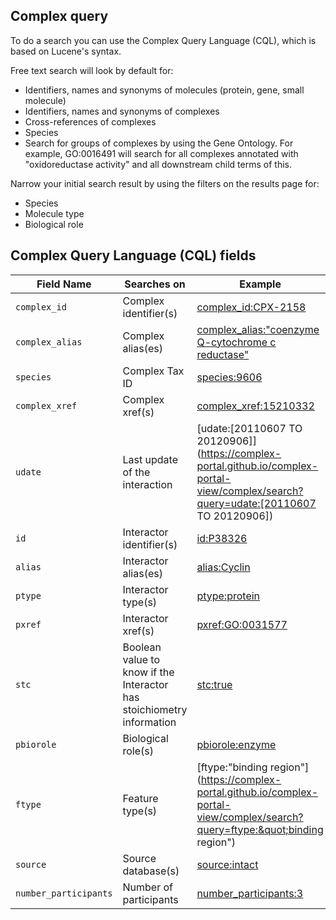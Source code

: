 ## Complex query

To do a search you can use the Complex Query Language (CQL), which is based on Lucene's syntax.

Free text search will look by default for:
- Identifiers, names and synonyms of molecules (protein, gene, small molecule)
- Identifiers, names and synonyms of complexes
- Cross-references of complexes
- Species
- Search for groups of complexes by using the Gene Ontology. For example, GO:0016491 will search for all complexes annotated with "oxidoreductase activity" and all downstream child terms of this.

Narrow your initial search result by using the filters on the results page for:
- Species
- Molecule type
- Biological role

## Complex Query Language (CQL) fields

|Field Name            | Searches on                    | Example  |
|----------------------|--------------------------------|----------|
|`complex_id`          | Complex identifier(s)          |[complex_id:CPX-2158](https://complex-portal.github.io/complex-portal-view/complex/search?query=complex_id:CPX-2158 "Search by complex ac")|
|`complex_alias`       | Complex alias(es)              |[complex_alias:"coenzyme Q-cytochrome c reductase"](https://complex-portal.github.io/complex-portal-view/complex/search?query=complex_alias:&quot;coenzyme+Q-cytochrome+c+reductase&quot;)|
|`species`             | Complex Tax ID                 |[species:9606](https://complex-portal.github.io/complex-portal-view/complex/search?query=species:9606)|
|`complex_xref`        | Complex xref(s)                |[complex_xref:15210332](https://complex-portal.github.io/complex-portal-view/complex/search?query=complex_xref:15210332)|
|`udate`               | Last update of the interaction |[udate:\[20110607 TO 20120906\]](https://complex-portal.github.io/complex-portal-view/complex/search?query=udate:[20110607 TO 20120906])|
|`id`                  | Interactor identifier(s)       |[id:P38326](https://complex-portal.github.io/complex-portal-view/complex/search?query=id:P38326)|
|`alias`               | Interactor alias(es)           |[alias:Cyclin](https://complex-portal.github.io/complex-portal-view/complex/search?query=alias:Cyclin)|
|`ptype`               | Interactor type(s)             |[ptype:protein](https://complex-portal.github.io/complex-portal-view/complex/search?query=ptype:protein)|
|`pxref`               | Interactor xref(s)             |[pxref:GO:0031577](https://complex-portal.github.io/complex-portal-view/complex/search?query=pxref:GO:0031577)|
|`stc`                 | Boolean value to know if the Interactor has stoichiometry information|[stc:true](https://complex-portal.github.io/complex-portal-view/complex/search?query=stc:true)|
|`pbiorole`            | Biological role(s)             |[pbiorole:enzyme](https://complex-portal.github.io/complex-portal-view/complex/search?query=pbiorole:enzyme)|
|`ftype`               | Feature type(s)                |[ftype:"binding region"](https://complex-portal.github.io/complex-portal-view/complex/search?query=ftype:&quot;binding region&quot;)|
|`source`              | Source database(s)             |[source:intact](https://complex-portal.github.io/complex-portal-view/complex/search?query=source:intact)|
|`number_participants` | Number of participants         |[number_participants:3](https://complex-portal.github.io/complex-portal-view/complex/search?query=number_participants:3)|
